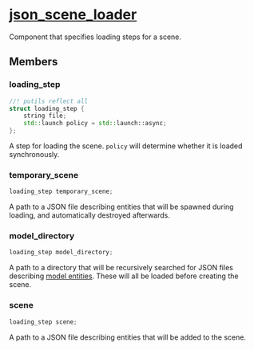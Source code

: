 # [json_scene_loader](json_scene_loader.hpp)

Component that specifies loading steps for a scene.

## Members

### loading_step

```cpp
//! putils reflect all
struct loading_step {
	string file;
	std::launch policy = std::launch::async;
};
```

A step for loading the scene. `policy` will determine whether it is loaded synchronously.

### temporary_scene

```cpp
loading_step temporary_scene;
```

A path to a JSON file describing entities that will be spawned during loading, and automatically destroyed afterwards.

### model_directory

```cpp
loading_step model_directory;
```

A path to a directory that will be recursively searched for JSON files describing [model entities](model.md). These will all be loaded before creating the scene.

### scene

```cpp
loading_step scene;
```

A path to a JSON file describing entities that will be added to the scene.